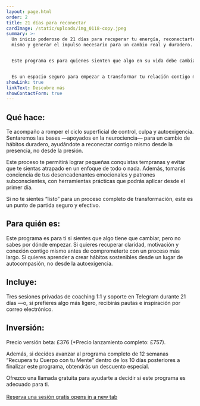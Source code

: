 ```yaml
---
layout: page.html
order: 2
title: 21 días para reconectar
cardImage: /static/uploads/img_0118-copy.jpeg
summary: >-
  Un inicio poderoso de 21 días para recuperar tu energía, reconectarte contigo
  mismo y generar el impulso necesario para un cambio real y duradero.


  Este programa es para quienes sienten que algo en su vida debe cambiar, pero todavía no saben por dónde empezar. Si has intentado hacerlo solo, si te sientes desconectado, reactivo o atrapado en ciclos de autoexigencia, este es un primer paso para salir del estancamiento y crear hábitos sostenibles con más claridad, propósito y bienestar.


  Es un espacio seguro para empezar a transformar tu relación contigo mismo y construir un cambio desde adentro hacia afuera, sin caer en extremos ni exigencias imposibles.
showLink: true
linkText: Descubre más
showContactForm: true
---
```

## Qué hace:

Te acompaño a romper el ciclo superficial de control, culpa y autoexigencia. Sentaremos las bases —apoyados en la neurociencia— para un cambio de hábitos duradero, ayudándote a reconectar contigo mismo desde la presencia, no desde la presión.

Este proceso te permitirá lograr pequeñas conquistas tempranas y evitar que te sientas atrapado en un enfoque de todo o nada. Además, tomarás conciencia de tus desencadenantes emocionales y patrones subconscientes, con herramientas prácticas que podrás aplicar desde el primer día.

Si no te sientes “listo” para un proceso completo de transformación, este es un punto de partida seguro y efectivo.

## Para quién es:

Este programa es para ti si sientes que algo tiene que cambiar, pero no sabes por dónde empezar. Si quieres recuperar claridad, motivación y conexión contigo mismo antes de comprometerte con un proceso más largo. Si quieres aprender a crear hábitos sostenibles desde un lugar de autocompasión, no desde la autoexigencia.

## Incluye:

Tres sesiones privadas de coaching 1:1 y soporte en Telegram durante 21 días —o, si prefieres algo más ligero, recibirás pautas e inspiración por correo electrónico.

## Inversión:

Precio versión beta: £376 (*Precio lanzamiento completo: £757).

Además, si decides avanzar al programa completo de 12 semanas “Recupera tu Cuerpo con tu Mente” dentro de los 10 días posteriores a finalizar este programa, obtendrás un descuento especial.

Ofrezco una llamada gratuita para ayudarte a decidir si este programa es adecuado para ti.\
\
<a href="https://claudiadecarlo.zohobookings.eu/#/240577000000038054" rel="noopener noreferrer" class="btn" target="_blank">Reserva una sesión gratis <span class="sr-only">opens in a new tab</span></a>
